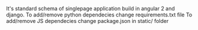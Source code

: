 It's standard schema of singlepage application build in angular 2 and django.
To add/remove python dependecies change requirements.txt file
To add/remove JS dependecies change package.json in static/ folder
